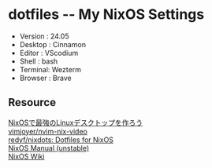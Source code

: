# dotfiles -- My NixOS Settings

- Version : 24.05
- Desktop : Cinnamon
- Editor  : VScodium
- Shell   : bash
- Terminal: Wezterm
- Browser : Brave

## Resource
[NixOSで最強のLinuxデスクトップを作ろう](https://zenn.dev/asa1984/articles/nixos-is-the-best)  
[vimjoyer/nvim-nix-video](https://github.com/vimjoyer/nvim-nix-video/tree/main)  
[redyf/nixdots: Dotfiles for NixOS](https://github.com/redyf/nixdots)  
[NixOS Manual (unstable)](https://nixos.org/manual/nixos/unstable/)  
[NixOS Wiki](https://nixos.wiki/wiki/Main_Page)
